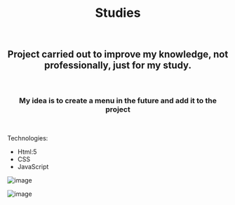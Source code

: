 <h1 align="center">Studies</h1>
<br>
<h2 align="center">Project carried out to improve my knowledge, not professionally, just for my study.</h2>
<br>
<h3 align="center">My idea is to create a menu in the future and add it to the project</h3>
<br>

Technologies:
<br>
- Html:5
- CSS
- JavaScript

![image](https://github.com/kbruneto/starbucks-project-unofficial/assets/157076147/8edb249c-29a8-4800-9a0d-c4741bebaaed)

![image](https://github.com/kbruneto/starbucks-project-unofficial/assets/157076147/33df0ad6-27f1-4174-a9bb-9e5b4da7c9e7)
